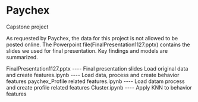 # Paychex
Capstone project


As requested by Paychex, the data for this project is not allowed to be posted online.
The Powerpoint file(FinalPresentation1127.pptx) contains the slides we used for final presentation. Key findings and models are summarized.

FinalPresentation1127.pptx ---- Final presentation slides
Load original data and create features.ipynb ---- Load data, process and create behavior features
paychex_Profile related features.ipynb ---- Load datam process and create profile related features
Cluster.ipynb ---- Apply KNN to behavior features

